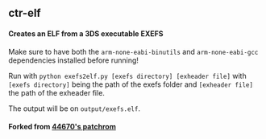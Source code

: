 
## ctr-elf
#### Creates an ELF from a 3DS executable EXEFS

Make sure to have both the `arm-none-eabi-binutils` and `arm-none-eabi-gcc` dependencies installed before running!

Run with `python exefs2elf.py [exefs directory] [exheader file]` with `[exefs directory]` being the path of the exefs folder and `[exheader file]` the path of the exheader file.

The output will be on `output/exefs.elf`.

#### Forked from [44670's patchrom](https://github.com/44670/patchrom)
